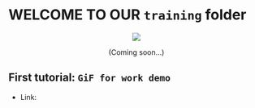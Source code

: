# WELCOME TO OUR `training` folder

<p align = "center">
  <img src = "https://media4.giphy.com/media/1UUOoRn9JufL8nabpr/giphy.gif"/>
</p>

<p align = "center">
  (Coming soon...)
</p>

## First tutorial: `GiF for work demo`

* Link:

